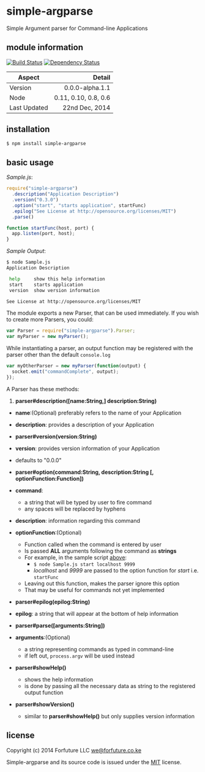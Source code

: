 
# simple-argparse

Simple Argument parser for Command-line Applications


## module information 

[![Build Status](https://travis-ci.org/forfuture-dev/node-simple-argparse.svg)](https://travis-ci.org/forfuture-dev/node-simple-argparse) [![Dependency Status](https://gemnasium.com/forfuture-dev/node-simple-argparse.svg)](https://gemnasium.com/forfuture-dev/node-simple-argparse)


|Aspect|Detail|
|------|-----:|
|Version|0.0.0-alpha.1.1|
|Node|0.11, 0.10, 0.8, 0.6|
|Last Updated|22nd Dec, 2014|


## installation

```bash
$ npm install simple-argparse
```

## basic usage

<a name="sample"></a>
_Sample.js_:

```js
require("simple-argparse")
  .description("Application Description")
  .version("0.3.0")
  .option("start", "starts application", startFunc)
  .epilog("See License at http://opensource.org/licenses/MIT")
  .parse()

function startFunc(host, port) {
  app.listen(port, host);
}
```

_Sample Output_:

```bash
$ node Sample.js
Application Description

 help     show this help information
 start    starts application
 version  show version information

See License at http://opensource.org/licenses/MIT
```

The module exports a new Parser, that can be used immediately. If you
wish to create more Parsers, you could:

```js
var Parser = require("simple-argparse").Parser;
var myParser = new myParser();
```

While instantiating a parser, an output function may be registered with
the parser other than the default `console.log`

```js
var myOtherParser = new myParser(function(output) {
  socket.emit("commandComplete", output);
});
```

A Parser has these methods:

1. __parser#description([name:String,] description:String)__
  
  * __name__:(Optional) preferably refers to the name of your Application
  * __description__: provides a description of your Application

*  __parser#version(version:String)__

  * __version__: provides version information of your Application
  * defaults to "0.0.0"

*  __parser#option(command:String, description:String [, optionFunction:Function])__

  * __command__:
    * a string that will be typed by user to fire command
    * any spaces will be replaced by hyphens
  * __description__: information regarding this command
  * __optionFunction__:(Optional)
    * Function called when the command is entered by user
    * Is passed __ALL__ arguments following the command as __strings__
    * For example, in the sample script [above](#sample):
        * `$ node Sample.js start localhost 9999`
        * _localhost_ and _9999_ are passed to the option function for _start_ i.e. `startFunc`
    * Leaving out this function, makes the parser ignore this option
    * That may be useful for commands not yet implemented

*  __parser#epilog(epilog:String)__
   
  * __epilog__: a string that will appear at the bottom of help information

*  __parser#parse([arguments:String])__

  * __arguments__:(Optional)
    * a string representing commands as typed in command-line
    * if left out, `process.argv` will be used instead

* __parser#showHelp()__
  
  * shows the help information
  * is done by passing all the necessary data as string to the registered output function

* __parser#showVersion()__

  * similar to __parser#showHelp()__ but only supplies version information


## license

Copyright (c) 2014 Forfuture LLC <we@forfuture.co.ke>

Simple-argparse and its source code is issued under the [MIT][mit] license.


[mit]://https://opensource.org/licenses/MIT